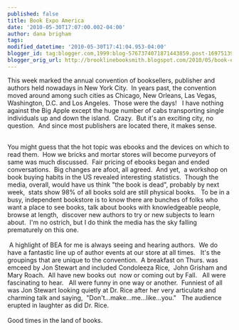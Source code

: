 ```yaml
---
published: false
title: Book Expo America
date: '2010-05-30T17:07:00.002-04:00'
author: dana brigham
tags: 
modified_datetime: '2010-05-30T17:41:04.953-04:00'
blogger_id: tag:blogger.com,1999:blog-5767374071871443859.post-1697513987754741942
blogger_orig_url: http://brooklinebooksmith.blogspot.com/2010/05/book-expo-america.html
---
```


This week marked the annual convention of booksellers, publisher and authors held nowadays in New York City.  In years past, the convention moved around among such cities as Chicago, New Orleans, Las Vegas, Washington, D.C. and Los Angeles.  Those were the days!   I have nothing against the Big Apple except the huge number of cabs transporting single individuals up and down the island.  Crazy.  But it's an exciting city, no question.  And since most publishers are located there, it makes sense.<div><br /></div><div>You might guess that the hot topic was ebooks and the devices on which to read them.  How we bricks and mortar stores will become purveyors of same was much discussed.  Fair pricing of ebooks began and ended conversations.  Big changes are afoot, all agreed.  And yet,  a workshop on book buying habits in the US revealed interesting statistics.  Though the media, overall, would have us think "the book is dead", probably by next week,  stats show 98% of all books sold are still physical books.   To be in a busy, independent bookstore is to know there are bunches of folks who want a place to see books, talk about books with knowledgeable people, browse at length,  discover new authors to try or new subjects to learn about.  I'm no ostrich, but I do think the media has the sky falling prematurely on this one.</div><div><br /></div><div> A highlight of BEA for me is always seeing and hearing authors.  We do have a fantastic line up of author events at our store at all times.   It's the groupings that are unique to the convention.  A breakfast on Thurs. was emceed by Jon Stewart and included Condoleeza Rice,  John Grisham and Mary Roach.  All have new books out  now or coming out by Fall.   All were fascinating to hear.   All were funny in one way or another.  Funniest of all was Jon Stewart looking quietly at Dr. Rice after her very articulate and charming talk and saying,  "Don't...make...me...like...you."   The audience erupted in laughter as did Dr. Rice.</div><div><br /></div><div>Good times in the land of books.</div>